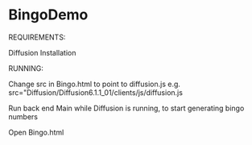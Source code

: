 # BingoDemo

REQUIREMENTS: 

Diffusion Installation

RUNNING: 

Change src in Bingo.html to point to diffusion.js 
e.g.  src="Diffusion/Diffusion6.1.1_01/clients/js/diffusion.js

Run back end Main while Diffusion is running, to start generating bingo numbers 

Open Bingo.html 
